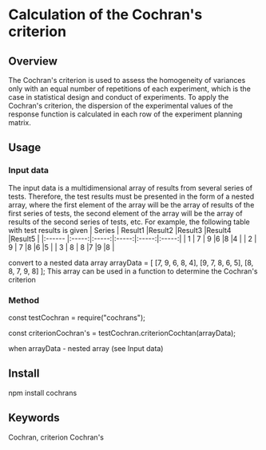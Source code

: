 # Calculation of the Cochran's criterion

## Overview

The Cochran's criterion is used to assess the homogeneity of variances only with an equal number of repetitions of each experiment, which is the case in statistical design and conduct of experiments. To apply the Cochran's criterion, the dispersion of the experimental values of the response function is calculated in each row of the experiment planning matrix.

## Usage

### Input data

The input data is a multidimensional array of results from several series of tests. Therefore, the test results must be presented in the form of a nested array, where the first element of the array will be the array of results of the first series of tests, the second element of the array will be the array of results of the second series of tests, etc.
For example, the following table with test results is given
| Series | Result1 |Result2 |Result3 |Result4 |Result5 |
|:------ |:-----:|:-----:|:-----:|:-----:|:-----:|
| 1 | 7 | 9 |6 |8 |4 |
| 2 | 9 | 7 |8 |6 |5 |
| 3 | 8 | 8 |7 |9 |8 |

convert to a nested data array
arrayData = [
[7, 9, 6, 8, 4],
[9, 7, 8, 6, 5],
[8, 8, 7, 9, 8]
];
This array can be used in a function to determine the Cochran's criterion

### Method

const testCochran = require("cochrans");

const criterionCochran's = testCochran.criterionCochtan(arrayData);

when arrayData - nested array (see Input data)

## Install

npm install cochrans

## Keywords

Cochran, criterion Cochran's
